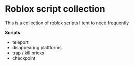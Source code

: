 # Roblox script collection

This is a collection of roblox scripts I tent to need frequently

**Scripts**
- teleport
- disappearing plattforms
- trap / kill bricks
- checkpoint 
